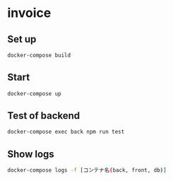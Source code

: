 # invoice

## Set up

```bash
docker-compose build
```

## Start

```bash
docker-compose up
```

## Test of backend

```bash
docker-compose exec back npm run test
```

## Show logs

```bash
docker-compose logs -f [コンテナ名(back, front, db)]
```
